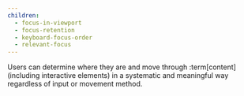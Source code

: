 ```yaml
---
children:
  - focus-in-viewport
  - focus-retention
  - keyboard-focus-order
  - relevant-focus
---
```


Users can determine where they are and move through :term[content] (including interactive elements) in a systematic and meaningful way regardless of input or movement method.
